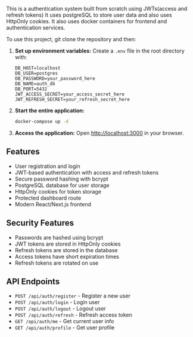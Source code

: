This is a authentication system built from scratch using JWTs(access and refresh tokens) It uses postgreSQL to store user data and also uses HttpOnly cookies. It also uses docker containers for frontend and authentication services.

To use this project, git clone the repository and then:

1. **Set up environment variables:**
   Create a `.env` file in the root directory with:
   ```
   DB_HOST=localhost
   DB_USER=postgres
   DB_PASSWORD=your_password_here
   DB_NAME=auth_db
   DB_PORT=5432
   JWT_ACCESS_SECRET=your_access_secret_here
   JWT_REFRESH_SECRET=your_refresh_secret_here
   ```

2. **Start the entire application:**
   ```bash
   docker-compose up -d
   ```

5. **Access the application:**
   Open [http://localhost:3000](http://localhost:3000) in your browser.

## Features

- User registration and login
- JWT-based authentication with access and refresh tokens
- Secure password hashing with bcrypt
- PostgreSQL database for user storage
- HttpOnly cookies for token storage
- Protected dashboard route
- Modern React/Next.js frontend

## Security Features

- Passwords are hashed using bcrypt
- JWT tokens are stored in HttpOnly cookies
- Refresh tokens are stored in the database
- Access tokens have short expiration times
- Refresh tokens are rotated on use

## API Endpoints

- `POST /api/auth/register` - Register a new user
- `POST /api/auth/login` - Login user
- `POST /api/auth/logout` - Logout user
- `POST /api/auth/refresh` - Refresh access token
- `GET /api/auth/me` - Get current user info
- `GET /api/auth/profile` - Get user profile 